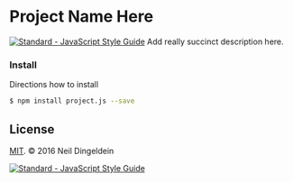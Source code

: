 # Project Name Here
[![Standard - JavaScript Style Guide](https://img.shields.io/badge/code%20style-standard-brightgreen.svg)](http://standardjs.com/)
Add really succinct description here.

### Install

Directions how to install

```bash
$ npm install project.js --save
```


## License

[MIT](https://opensource.org/licenses/MIT). © 2016 Neil Dingeldein

[![Standard - JavaScript Style Guide](https://cdn.rawgit.com/feross/standard/master/badge.svg)](https://github.com/feross/standard)